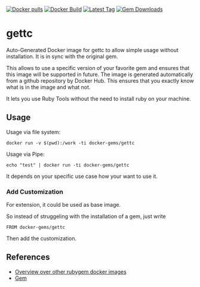 [![Docker pulls](https://img.shields.io/docker/pulls/rubygem/gettc.svg)](https://hub.docker.com/r/rubygem/gettc/)
[![Docker Build](https://img.shields.io/docker/automated/rubygem/gettc.svg)](https://hub.docker.com/r/rubygem/gettc/)
[![Latest Tag](https://img.shields.io/github/tag/docker-rubygem/gettc.svg)](https://hub.docker.com/r/rubygem/gettc/)
[![Gem Downloads](https://img.shields.io/gem/dt/gettc.svg)](https://rubygems.org/gems/gettc/)
# gettc

Auto-Generated Docker image for gettc to allow simple usage without installation.
It is in sync with the original gem.

This allows to use a specific version of your favorite gem and ensures that this image will be supported in future.
The image is generated automatically from a github repository by Docker Hub.
This ensures that you exactly know what is in the image and what not.

It lets you use Ruby Tools without the need to install ruby on your machine.

## Usage

Usage via file system:

`docker run -v $(pwd):/work -ti docker-gems/gettc`

Usage via Pipe:

`echo "test" | docker run -ti docker-gems/gettc`

It depends on your specific use case how your want to use it.

### Add Customization

For extension, it could be used as base image.

So instead of struggeling with the installation of a gem, just write

`FROM docker-gems/gettc`

Then add the customization.

## References

 - [Overview over other rubygem docker images](https://github.com/thinkbot/docker-rubygem)
 - [Gem](https://rubygems.org/gems/gettc/)
